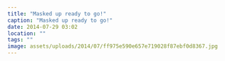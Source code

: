 ```yaml
---
title: "Masked up ready to go!"
caption: "Masked up ready to go!"
date: 2014-07-29 03:02
location: ""
tags: ""
image: assets/uploads/2014/07/ff975e590e657e719028f87ebf0d8367.jpg
---
```

